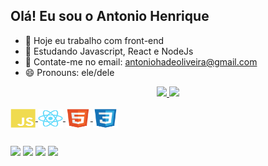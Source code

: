 ## Olá! Eu sou o Antonio Henrique

- 🔭 Hoje eu trabalho com front-end
- 🌱 Estudando Javascript, React e NodeJs
- 💬 Contate-me no email: antoniohadeoliveira@gmail.com
- 😄 Pronouns: ele/dele

<div align="center">
  <a target="_blank" href="https://github.com/antoniohadeoliveira">
  <img height="180em" src="https://github-readme-stats.vercel.app/api?username=antoniohadeoliveira&show_icons=true&theme=tokyonight&include_all_commits=true&count_private=true"/>
  <img height="180em" src="https://github-readme-stats.vercel.app/api/top-langs/?username=antoniohadeoliveira&layout=compact&langs_count=7&theme=tokyonight"/>
</div>
  
  <div style="display: inline_block"><br>
    <img align="center" alt="Antonio-Js" height="30" width="40" src="https://raw.githubusercontent.com/devicons/devicon/master/icons/javascript/javascript-plain.svg">
<!--<img align="center" alt="Antonio-Ts" height="30" width="40" src="https://raw.githubusercontent.com/devicons/devicon/master/icons/typescript/typescript-plain.svg >-->
    <img align="center" alt="Antonio-React" height="30" width="40" src="https://raw.githubusercontent.com/devicons/devicon/master/icons/react/react-original.svg">
    <img align="center" alt="Antonio-HTML" height="30" width="40" src="https://raw.githubusercontent.com/devicons/devicon/master/icons/html5/html5-original.svg">
    <img align="center" alt="Antonio-CSS" height="30" width="40" src="https://raw.githubusercontent.com/devicons/devicon/master/icons/css3/css3-original.svg">
<!--<img align="center" alt="Antonio-Python" height="30" width="40" src="https://raw.githubusercontent.com/devicons/devicon/master/icons/python/python-original.svg>-- <!-- <img align="center" alt="Antonio-Csharp" height="30" width="4B8r3B4p7yhRXuBWLqsQ546WR43cqQwrbXMDFnBi6vSJBeif8tPW85a7r7DM961Jvk4hdryZoByEp8GC8HzsqJpRN4FxGM9.svg">-->
  </div>
  
  ##
  
  <div>
<!--     <a href="https://www.youtube.com/channel/UC_-uuuZbY0AAt9CViNzvc-Q" target="_blank"><img src="https://img.shields.io/badge/YouTube-FF0000?style=for-the-badge&logo=youtube&logoColor=white" target="_blank"></a> -->
    <a href="https://instagram.com/antonio_hadeoliveira" target="_blank"><img src="https://img.shields.io/badge/-Instagram-%23E4405F?style=for-the-badge&logo=instagram&logoColor=white" target="_blank"></a>
    <a href="https://discord.gg/seUDt3NAzE" target="_blank"><img src="https://img.shields.io/badge/Discord-7289DA?style=for-the-badge&logo=discord&logoColor=white" target="_blank"></a> 
    <a href = "mailto:antoniohadeoliveira@gmail.com"><img src="https://img.shields.io/badge/-Gmail-%23333?style=for-the-badge&logo=gmail&logoColor=white" target="_blank"></a>
    <a href="https://www.linkedin.com/in/antonio-henrique-a67249145/"target="_blank"><img src="https://img.shields.io/badge/-LinkedIn-%230077B5?style=for-the-badge&logo=linkedin&logoColor=white" target="_blank"></a> 
